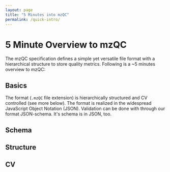 ```yaml
---
layout: page
title: "5 Minutes into mzQC"
permalink: /quick-intro/
---
```

# 5 Minute Overview to mzQC

The mzQC specification defines a simple yet versatile file format with a hierarchical structure to store quality metrics. Following is a ~5 minutes overview to mzQC:

## Basics
The format (`.mzQC` file extension) is hierarchically structured and CV controlled (see more below).
The format is realized in the widespread JavaScript Object Notation (JSON). 
Validation can be done with through our format JSON-schema.
It's schema is in JSON, too.

## Schema


## Structure


## CV
